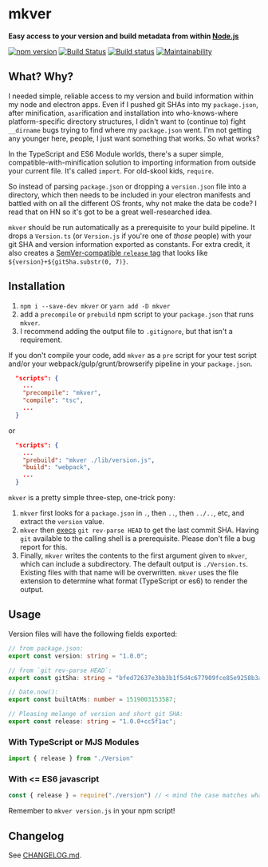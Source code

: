 # mkver

**Easy access to your version and build metadata from within
[Node.js](https://nodejs.org/)**

[![npm version](https://badge.fury.io/js/mkver.svg)](https://badge.fury.io/js/mkver)
[![Build Status](https://travis-ci.org/mceachen/mkver.svg?branch=master)](https://travis-ci.org/mceachen/mkver)
[![Build status](https://ci.appveyor.com/api/projects/status/6kw1acvoeuw02d4g/branch/master?svg=true)](https://ci.appveyor.com/project/mceachen/mkver/branch/master)
[![Maintainability](https://api.codeclimate.com/v1/badges/38d56ded57ad1f352ce5/maintainability)](https://codeclimate.com/github/mceachen/mkver/maintainability)

## What? Why?

I needed simple, reliable access to my version and build information within my
node and electron apps. Even if I pushed git SHAs into my `package.json`, after
minification, `asar`ification and installation into who-knows-where
platform-specific directory structures, I didn't want to (continue to) fight
`__dirname` bugs trying to find where my `package.json` went. I'm not getting any
younger here, people, I just want something that works. So what works?

In the TypeScript and ES6 Module worlds, there's a super simple,
compatible-with-minification solution to importing information from outside your
current file. It's called `import`. For old-skool kids, `require`.

So instead of parsing `package.json` or dropping a `version.json` file into a
directory, which then needs to be included in your electron manifests and
battled with on all the different OS fronts, why not make the data be code? I
read that on HN so it's got to be a great well-researched idea.

`mkver` should be run automatically as a prerequisite to your build pipeline.
It drops a `Version.ts` (or `Version.js` if you're one of _those_ people) with
your git SHA and version information exported as constants. For extra credit,
it also creates a [SemVer-compatible `release`
tag](https://semver.org/#spec-item-10) that looks like
`${version}+${gitSha.substr(0, 7)}`.

## Installation

1. `npm i --save-dev mkver` or `yarn add -D mkver`
2. add a `precompile` or `prebuild` npm script to your `package.json` that
   runs `mkver`.
3. I recommend adding the output file to `.gitignore`, but that isn't a
   requirement.

If you don't compile your code, add `mkver` as a `pre` script for your test
script and/or your webpack/gulp/grunt/browserify pipeline in your
`package.json`.

```json
  "scripts": {
    ...
    "precompile": "mkver",
    "compile": "tsc",
    ...
  }
```

or

```json
  "scripts": {
    ...
    "prebuild": "mkver ./lib/version.js",
    "build": "webpack",
    ...
  }
```

`mkver` is a pretty simple three-step, one-trick pony:

1. `mkver` first looks for a `package.json` in `.`, then `..`, then `../..`, etc,
   and extract the `version` value.
2. `mkver` then
   [execs](https://nodejs.org/api/child_process.html#child_process_child_process_exec_command_options_callback)
   `git rev-parse HEAD` to get the last commit SHA. Having `git` available to
   the calling shell is a prerequisite. Please don't file a bug report for
   this.
3. Finally, `mkver` writes the contents to the first argument given to
   `mkver`, which can include a subdirectory. The default output is
   `./Version.ts`. Existing files with that name will be overwritten. `mkver`
   uses the file extension to determine what format (TypeScript or es6) to
   render the output.

## Usage

Version files will have the following fields exported:

```ts
// from package.json:
export const version: string = "1.0.0";

// from `git rev-parse HEAD`:
export const gitSha: string = "bfed72637e3bb3b1f5d4c677909fce85e9258b3a";

// Date.now():
export const builtAtMs: number = 1519003153587;

// Pleasing melange of version and short git SHA:
export const release: string = "1.0.0+cc5f1ac";
```

### With TypeScript or MJS Modules

```ts
import { release } from "./Version"
```

### With <= ES6 javascript

```js
const { release } = require("./version") // < mind the case matches whatever you give mkver
```

Remember to `mkver version.js` in your npm script!

## Changelog

See [CHANGELOG.md](CHANGELOG.md).
